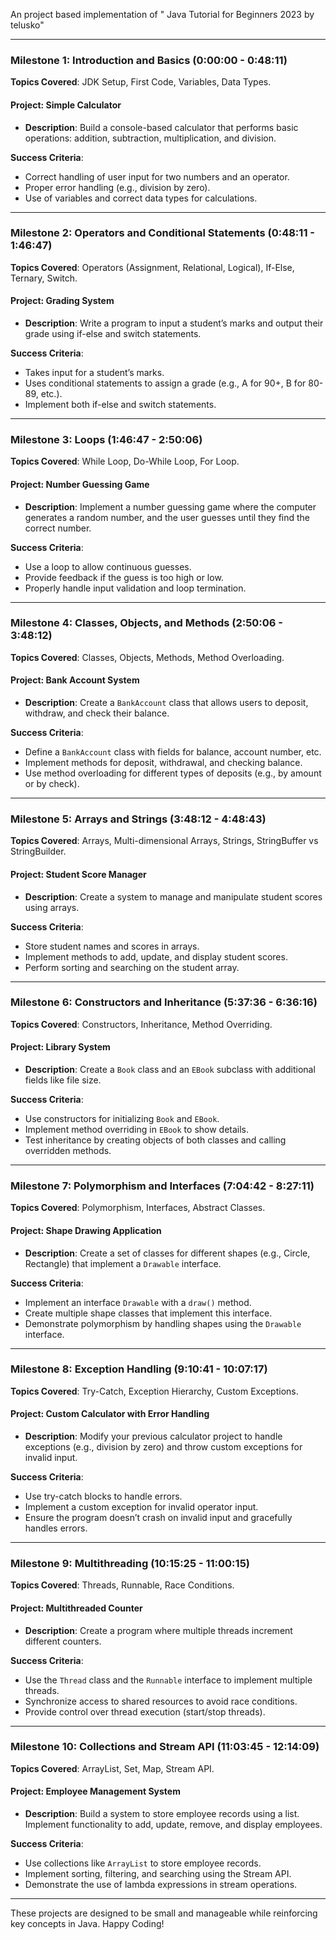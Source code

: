 An project based implementation of " Java Tutorial for Beginners 2023 by telusko"

---

### **Milestone 1: Introduction and Basics (0:00:00 - 0:48:11)**
**Topics Covered**: JDK Setup, First Code, Variables, Data Types.

#### **Project**: **Simple Calculator**
- **Description**: Build a console-based calculator that performs basic operations: addition, subtraction, multiplication, and division.
  
**Success Criteria**:
- Correct handling of user input for two numbers and an operator.
- Proper error handling (e.g., division by zero).
- Use of variables and correct data types for calculations.

---

### **Milestone 2: Operators and Conditional Statements (0:48:11 - 1:46:47)**
**Topics Covered**: Operators (Assignment, Relational, Logical), If-Else, Ternary, Switch.

#### **Project**: **Grading System**
- **Description**: Write a program to input a student’s marks and output their grade using if-else and switch statements.
  
**Success Criteria**:
- Takes input for a student’s marks.
- Uses conditional statements to assign a grade (e.g., A for 90+, B for 80-89, etc.).
- Implement both if-else and switch statements.

---

### **Milestone 3: Loops (1:46:47 - 2:50:06)**
**Topics Covered**: While Loop, Do-While Loop, For Loop.

#### **Project**: **Number Guessing Game**
- **Description**: Implement a number guessing game where the computer generates a random number, and the user guesses until they find the correct number.
  
**Success Criteria**:
- Use a loop to allow continuous guesses.
- Provide feedback if the guess is too high or low.
- Properly handle input validation and loop termination.

---

### **Milestone 4: Classes, Objects, and Methods (2:50:06 - 3:48:12)**
**Topics Covered**: Classes, Objects, Methods, Method Overloading.

#### **Project**: **Bank Account System**
- **Description**: Create a `BankAccount` class that allows users to deposit, withdraw, and check their balance.
  
**Success Criteria**:
- Define a `BankAccount` class with fields for balance, account number, etc.
- Implement methods for deposit, withdrawal, and checking balance.
- Use method overloading for different types of deposits (e.g., by amount or by check).

---

### **Milestone 5: Arrays and Strings (3:48:12 - 4:48:43)**
**Topics Covered**: Arrays, Multi-dimensional Arrays, Strings, StringBuffer vs StringBuilder.

#### **Project**: **Student Score Manager**
- **Description**: Create a system to manage and manipulate student scores using arrays.
  
**Success Criteria**:
- Store student names and scores in arrays.
- Implement methods to add, update, and display student scores.
- Perform sorting and searching on the student array.

---

### **Milestone 6: Constructors and Inheritance (5:37:36 - 6:36:16)**
**Topics Covered**: Constructors, Inheritance, Method Overriding.

#### **Project**: **Library System**
- **Description**: Create a `Book` class and an `EBook` subclass with additional fields like file size.
  
**Success Criteria**:
- Use constructors for initializing `Book` and `EBook`.
- Implement method overriding in `EBook` to show details.
- Test inheritance by creating objects of both classes and calling overridden methods.

---

### **Milestone 7: Polymorphism and Interfaces (7:04:42 - 8:27:11)**
**Topics Covered**: Polymorphism, Interfaces, Abstract Classes.

#### **Project**: **Shape Drawing Application**
- **Description**: Create a set of classes for different shapes (e.g., Circle, Rectangle) that implement a `Drawable` interface.
  
**Success Criteria**:
- Implement an interface `Drawable` with a `draw()` method.
- Create multiple shape classes that implement this interface.
- Demonstrate polymorphism by handling shapes using the `Drawable` interface.

---

### **Milestone 8: Exception Handling (9:10:41 - 10:07:17)**
**Topics Covered**: Try-Catch, Exception Hierarchy, Custom Exceptions.

#### **Project**: **Custom Calculator with Error Handling**
- **Description**: Modify your previous calculator project to handle exceptions (e.g., division by zero) and throw custom exceptions for invalid input.
  
**Success Criteria**:
- Use try-catch blocks to handle errors.
- Implement a custom exception for invalid operator input.
- Ensure the program doesn’t crash on invalid input and gracefully handles errors.

---

### **Milestone 9: Multithreading (10:15:25 - 11:00:15)**
**Topics Covered**: Threads, Runnable, Race Conditions.

#### **Project**: **Multithreaded Counter**
- **Description**: Create a program where multiple threads increment different counters.
  
**Success Criteria**:
- Use the `Thread` class and the `Runnable` interface to implement multiple threads.
- Synchronize access to shared resources to avoid race conditions.
- Provide control over thread execution (start/stop threads).

---

### **Milestone 10: Collections and Stream API (11:03:45 - 12:14:09)**
**Topics Covered**: ArrayList, Set, Map, Stream API.

#### **Project**: **Employee Management System**
- **Description**: Build a system to store employee records using a list. Implement functionality to add, update, remove, and display employees.
  
**Success Criteria**:
- Use collections like `ArrayList` to store employee records.
- Implement sorting, filtering, and searching using the Stream API.
- Demonstrate the use of lambda expressions in stream operations.

---

These projects are designed to be small and manageable while reinforcing key concepts in Java. Happy Coding!
